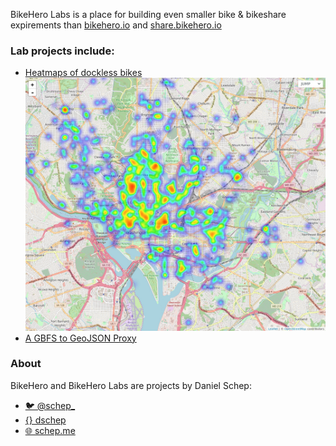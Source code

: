 BikeHero Labs is a place for building even smaller bike & bikeshare expirements than
[bikehero.io](https://bikehero.io) and [share.bikehero.io](https://share.bikehero.io)

### Lab projects include:
 * [Heatmaps of dockless bikes](https://labs.bikehero.io/heatmap)
   ![screenshot of JUMP heatmap](heatmap.png)
 * [A GBFS to GeoJSON Proxy](https://gbfs2geojson.glitch.me/)


### About
BikeHero and BikeHero Labs are projects by Daniel Schep:
 * [🐦 @schep_](https://twitter.com/schep_)
 * [{} dschep](https://github.com/dschep)
 * [🌐 schep.me](https://schep.me)
